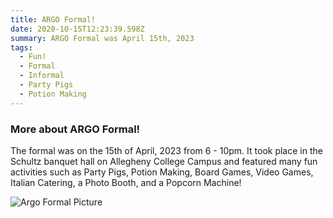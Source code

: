 ```yaml
---
title: ARGO Formal!
date: 2020-10-15T12:23:39.598Z
summary: ARGO Formal was April 15th, 2023
tags:
  - Fun!
  - Formal
  - Informal
  - Party Pigs
  - Potion Making
---
```


### More about ARGO Formal!
The formal was on the 15th of April, 2023 from 6 - 10pm. It took place in the Schultz banquet hall on Allegheny College Campus and featured many fun activities such as Party Pigs, Potion Making, Board Games, Video Games, Italian Catering, a Photo Booth, and a Popcorn Machine!

![Argo Formal Picture](src\assets\img\ARGO_formal_poster.png "Secretary Mordred!")